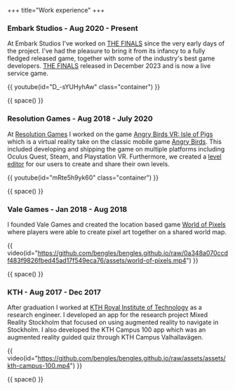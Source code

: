 +++
title="Work experience"
+++

### Embark Studios - Aug 2020 - Present

At Embark Studios I've worked on [THE FINALS](https://www.reachthefinals.com/) since the very early days of the project. I've had the pleasure to bring it from its infancy to a fully fledged released game, together with some of the industry's best game developers. [THE FINALS](https://www.reachthefinals.com/) released in December 2023 and is now a live service game.


{{ youtube(id="D_-sYUHyhAw" class="container") }}

{{ space() }}

### Resolution Games - Aug 2018 - July 2020

At [Resolution Games](https://www.resolutiongames.com/) I worked on the game [Angry Birds VR: Isle of Pigs](https://www.resolutiongames.com/angry-birds-vr-isle-of-pigs) which is a virtual reality take on the classic mobile game [Angry Birds](https://www.angrybirds.com/play/). This included developing and shipping the game on multiple platforms including Oculus Quest, Steam, and Playstation VR. Furthermore, we created a [level editor](https://www.uploadvr.com/angry-birds-vr-online-level-sharing/) for our users to create and share their own levels.

{{ youtube(id="mRte5h9yk60" class="container") }}

{{ space() }}

### Vale Games - Jan 2018 - Aug 2018

I founded Vale Games and created the location based game [World of Pixels](https://youtu.be/aBbI-5Q4IrY) where players were able to create pixel art together on a shared world map. 

{{ video(id="https://github.com/bengles/bengles.github.io/raw/0a348a070ccdf483f9826fbed45ad17f549eca76/assets/world-of-pixels.mp4") }}

{{ space() }}

### KTH - Aug 2017 - Dec 2017

After graduation I worked at [KTH Royal Institute of Technology](https://www.kth.se/) as a research engineer. I developed an app for the research project Mixed Reality Stockholm that focused on using augmented reality to navigate in Stockholm. I also developed the KTH Campus 100 app which was an augmented reality guided quiz through KTH Campus Valhallavägen.

{{ video(id="https://github.com/bengles/bengles.github.io/raw/assets/assets/kth-campus-100.mp4") }}

{{ space() }}